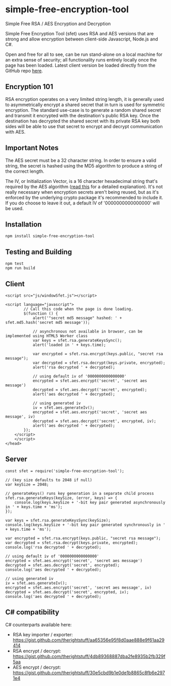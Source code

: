 # simple-free-encryption-tool
Simple Free RSA / AES Encryption and Decryption

Simple Free Encryption Tool (sfet) uses RSA and AES versions that are strong and allow encryption between client-side Javascript, Node.js and C#.

Open and free for all to see, can be run stand-alone on a local machine for an extra sense of security; all functionality runs entirely locally once the page has been loaded.
Latest client version be loaded directly from the GitHub repo [here](http://htmlpreview.github.io/?https://github.com/therightstuff/simple-free-encryption-tool/blob/master/dist/index.html).

## Encryption 101
RSA encryption operates on a very limited string length, it is generally used to asymmetrically encrypt a shared secret that in turn is used for symmetric encryption. The standard use-case is to generate a random shared secret and transmit it encrypted with the destination's public RSA key. Once the destination has decrypted the shared secret with its private RSA key both sides will be able to use that secret to encrypt and decrypt communication with AES.

## Important Notes
The AES secret must be a 32 character string. In order to ensure a valid string, the secret is hashed using the MD5 algorithm to produce
a string of the correct length.

The IV, or Initialization Vector, is a 16 character hexadecimal string that's required by the AES algorithm ([read this](https://crypto.stackexchange.com/questions/3965/what-is-the-main-difference-between-a-key-an-iv-and-a-nonce) for a detailed explanation). It's not really necessary when
encryption secrets aren't being reused, but as it's enforced by the underlying crypto package it's recommended to include it. If you do choose
to leave it out, a default IV of '0000000000000000' will be used.

## Installation
```
npm install simple-free-encryption-tool
```

## Testing and Building
```
npm test
npm run build
```

## Client
```
<script src="js/windowSfet.js"></script>

<script language="javascript">
        // Call this code when the page is done loading.
        $(function () {
            alert('"secret md5 message" hashed: ' + sfet.md5.hash('secret md5 message'));

            // asynchronous not available in browser, can be implemented using HTML5 Worker class
            var keys = sfet.rsa.generateKeysSync();
            alert('loaded in ' + keys.time);

            var encrypted = sfet.rsa.encrypt(keys.public, "secret rsa message");
            var decrypted = sfet.rsa.decrypt(keys.private, encrypted);
            alert('rsa decrypted ' + decrypted);
            
            // using default iv of '0000000000000000'
            encrypted = sfet.aes.encrypt('secret', 'secret aes message')
            decrypted = sfet.aes.decrypt('secret', encrypted);
            alert('aes decrypted ' + decrypted);

            // using generated iv
            iv = sfet.aes.generateIv();
            encrypted = sfet.aes.encrypt('secret', 'secret aes message', iv)
            decrypted = sfet.aes.decrypt('secret', encrypted, iv);
            alert('aes decrypted ' + decrypted);
        });
    </script>
    </script>
</head>
```

## Server
```
const sfet = require('simple-free-encryption-tool');

// (key size defaults to 2048 if null)
var keySize = 2048;

// generateKeys() runs key generation in a separate child process
sfet.rsa.generateKeys(keySize, (error, keys) => {
    console.log(keys.keySize + '-bit key pair generated asynchronously in ' + keys.time + 'ms');
});

var keys = sfet.rsa.generateKeysSync(keySize);
console.log(keys.keySize + '-bit key pair generated synchronously in ' + keys.time + 'ms');

var encrypted = sfet.rsa.encrypt(keys.public, "secret rsa message");
var decrypted = sfet.rsa.decrypt(keys.private, encrypted);
console.log('rsa decrypted ' + decrypted);

// using default iv of '0000000000000000'
encrypted = sfet.aes.encrypt('secret', 'secret aes message')
decrypted = sfet.aes.decrypt('secret', encrypted);
console.log('aes decrypted ' + decrypted);

// using generated iv
iv = sfet.aes.generateIv();
encrypted = sfet.aes.encrypt('secret', 'secret aes message', iv)
decrypted = sfet.aes.decrypt('secret', encrypted, iv);
console.log('aes decrypted ' + decrypted);
```
## C# compatibility

C# counterparts available here:
* RSA key importer / exporter: https://gist.github.com/therightstuff/aa65356e95f8d0aae888e9f61aa29414
* RSA encrypt / decrypt: https://gist.github.com/therightstuff/4db89368887dba2fe8935b2fb329f5aa
* AES encrypt / decrypt: https://gist.github.com/therightstuff/30e5cbd9b1e0de1b8865c8fb6e2971e4